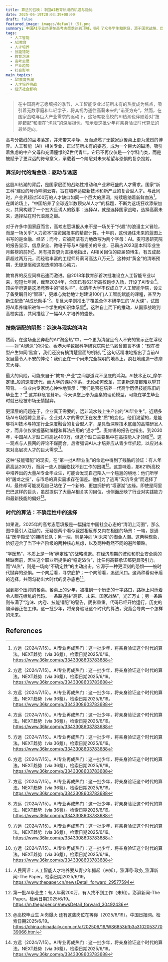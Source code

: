 ```yaml
---
title: 算法的召唤：中国AI教育热潮的机遇与隐忧
date: 2025-06-19T20:03:39+08:00
draft: false
featured_image: images/default (5).png
summary: 中国AI专业热潮在高考志愿季达到顶峰，吸引了众多学生和家庭，源于国家战略、巨大产业人才缺口及高薪前景。然而，专家警告AI教育存在“黑盒”问题和“技能错配”风险，大学课程更新速度滞后于技术迭代，导致部分毕业生面临就业困境。这场热潮反映了中产阶级对不确定未来的焦虑，而这批AI学子将亲身验证时代算法的最终走向。
tags: 
  - 人工智能
  - AI教育
  - 人才培养
  - 技能错配
  - 教育泡沫
  - 高考志愿
  - 产业趋势
  - 社会影响
main_topics: 
  - AI教育热潮
  - 人才培养挑战
  - 经济社会影响
---
```


> 在中国高考志愿填报的季节，人工智能专业以前所未有的热度成为焦点，吸引着无数家庭和年轻学子，将其视为通往高薪未来的“诺亚方舟”。然而，在国家战略与巨大产业需求的驱动下，这场席卷高校的AI热潮也伴随着对“技能错配”和潜在“泡沫”的深层担忧，预示着这批少年将亲身验证时代算法的最终走向。

高考分数线的尘埃落定，并未带来平静，反而点燃了无数家庭餐桌上更为激烈的博弈。人工智能（AI）相关专业，正以前所未有的姿态，成为一个巨大的磁场，吸引着焦虑的中产父母和充满憧憬的Z世代青年。它已不再仅仅是一个学科门类，而是被赋予了更深远的符号意义，承载着一个阶层对未来希望与恐惧的复杂投射。

### 算法时代的淘金热：驱动与诱惑

这股AI热潮的背后，是国家层面的战略性推动和产业界旺盛的人才需求。国家“新工科”建设的号角响彻云霄，旨在培养适应新技术和新产业的复合型人才。与此同时，产业界超过500万的人才缺口如同一个巨大的黑洞，持续吸纳着新鲜血液[^1]。在舆论场上，“中国培养了全球近半数顶尖AI人才”的标题，不断为这场狂欢添柴加火，共同构建了一个宏大且诱人的叙事：选择AI，就是选择国家战略，选择高薪未来，选择站在时代浪潮之巅。

对于许多中国家庭而言，高考志愿填报从来不是一场关于“兴趣”的浪漫主义冒险，而是一场关乎“人力资本”投资回报率的精密计算。十年前，这份通往未来的蓝图上书写的是金融、经济；而今，它被简洁有力地改写为两个字母：AI。麦可思研究院的报告显示，信息安全、微电子等与AI强相关的专业，已霸占2023届本科毕业生月薪榜的前列[^1]。另有报告更为直接地指出，AI相关岗位的应届硕博生，有五成起薪超过两万元，而经验丰富的工程师月薪可高达八万元[^1]。这种对“黄金”的清晰预期，无疑是驱动这股热潮的核心动力。

教育界的反应同样迅速而激进。自2018年教育部首次批准设立人工智能专业以来，短短七年间，截至2024年，全国已有621所高校跑步入场，开设了AI专业[^1]。顶尖学府更是这场竞赛中的“领头羊”，如清华大学不仅成立了人工智能学院，设立了备受瞩目的“智班”，更雄心勃勃地计划建设100门人工智能赋能的课程，甚至为新生配备“AI成长助手”[^1]。复旦大学则推出了覆盖全体本研学生的“AI大课”，试图将AI素养编织进每一个学生的知识体系里[^1]。这种自上而下的推动，从国家战略到高校实践，共同描绘了一幅AI人才培养的盛景。

### 技能错配的阴影：泡沫与现实的鸿沟

然而，在这场全民奔赴的AI“淘金热”中，一个更为清醒且令人不安的警示正在浮现——对“AI泡沫”的讨论。香港大学数据科学研究院院长马毅曾直言不讳：“现在模型产生如同‘黑盒’，我们还没有搞清楚里面的机制。”[^1] 这句话精准地指出了当前AI发展最令人不安的悖论：我们正在一个尚未完全探明的地基上，疯狂地建造一栋摩天大楼。

最大的风险，可能来自于“教育-产业”之间那道深不见底的鸿沟。AI技术正以_摩尔定律_般的速度迭代，而大学的课程体系，无论如何改革，其更新速度都难以望其项背。一位业内专家忧心忡忡地表示：“我们是否在培养一代高学历但技能陈旧的毕业生？”[^1] 这并非危言耸听。今天课堂上奉为圭臬的理论模型，可能在学生毕业时就已经被市场无情抛弃。

更深层的问题在于，企业真正需要的，远非流水线上生产出的“AI毕业生”。近期多场AI专场招聘会显示，企业对人才的需求正在发生“质”的变化。他们渴望的，是能够将AI技术与特定行业深度融合的复合型人才，是具备深厚技术底蕴的高端研发人才，而非仅仅掌握基础编程和算法应用的“通才”[^1]。麦肯锡的报告也指出，到2030年，中国AI人才缺口将高达400万，但这个缺口主要集中在高技能人才领域[^1]。这一观点与人民网的评论不谋而合，后者强调AI人才培养应从青少年抓起，以应对未来对高层次人才的巨大需求[^2]。

这种“技能错配”的现实，在“第一批AI毕业生”的命运中得到了残酷的验证：有人年薪高达200万，而另一些人则面临找不到工作的困境[^3]。这意味着，那621所高校中培养出的大量AI专业毕业生，可能会发现自己陷入一个尴尬的境地：他们所学的“屠龙之技”，与市场的真实需求存在偏差。他们为了逃离“天坑专业”而选择了AI，最终却可能发现自己站在了一个新的、更加拥挤的“堰塞湖”边缘。即使是阿里巴巴这样的巨头，虽然提供了大量AI相关实习岗位，也侧面反映了行业对实践能力和最新技能的偏好[^4]。

### 时代的算法：不确定性中的选择

如果说，2025年的高考志愿填报是一幅描绘中国社会心态的“清明上河图”，那么图中最引人注目的，无疑是两个看似截然相反却又内在相连的场景：一端，是通往“医学殿堂”的拥挤长队；另一端，则是冲向“AI未来”的淘金人潮。这两种现象，恰好迎合了当下中产阶级的两种核心焦虑，以及两种截然不同的避险策略。

“学医热”，本质上是一场“确定性”的战略撤退。在经济周期的波动和职业安全感的稀缺面前，医生这个职业所提供的“稳定溢价”，比任何高薪承诺都更具吸引力。而“AI热”，则是一场向“不确定性”的主动出击。它源于一种更深刻的恐惧——被时代抛弃的恐惧。一个向后看，寻求庇护；一个向前看，追逐风口。这两种看似矛盾的选择，共同勾勒出大时代的复杂底色[^1]。

回到那个压抑的餐桌。餐桌上的少年，被推到一个历史的十字路口，路标上闪烁着令人眼花缭乱的代码。一条路通往“高薪、未来、国家战略”，光芒万丈；另一条路则布满了“泡沫、内卷、技能错配”的警告，阴影重重。代码已经开始运行，历史的编译器正在工作。这一批少年，将亲身验证这个时代的算法，究竟会导向一个怎样的未来。

## References
[^1]: 方远（2024/7/15）。AI专业再成热门：这一批少年，将亲身验证这个时代的算法。NEXT趋势（via 36氪）。检索日期2025/6/19。https://www.36kr.com/p/3343308603783688
[^2]: 人民网评：人工智能人才培养要从青少年抓起（未知）。澎湃号·政务_澎湃新闻-The Paper。检索日期2025/6/19。https://www.thepaper.cn/newsDetail_forward_29577594
[^3]: 第一批AI毕业生：有人年薪200万，有人找不到工作（未知）。澎湃新闻-The Paper。检索日期2025/6/19。https://m.thepaper.cn/newsDetail_forward_30492436
[^4]: @高校毕业生 Ai岗爆火 还有这些岗位在等你（2025/6/19）。中国日报网。检索日期2025/6/19。https://china.chinadaily.com.cn/a/202506/19/WS6853bfb3a310205377039066.html
